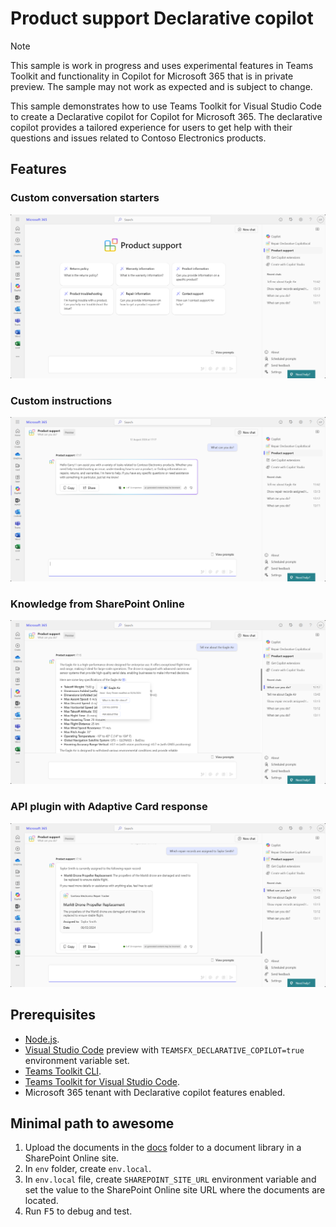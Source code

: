 # Product support Declarative copilot

> [!NOTE]
> This sample is work in progress and uses experimental features in Teams Toolkit and functionality in Copilot for Microsoft 365 that is in private preview. The sample may not work as expected and is subject to change.

This sample demonstrates how to use Teams Toolkit for Visual Studio Code to create a Declarative copilot for Copilot for Microsoft 365. The declarative copilot provides a tailored experience for users to get help with their questions and issues related to Contoso Electronics products.

## Features

### Custom conversation starters

![Screenshot of sample prompts](./assets/conversation-starters.png)

### Custom instructions

![Screenshot of copilot response from the questions 'What can you do?'](./assets/instructions.png)

### Knowledge from SharePoint Online

![Screenshot of copilot response that uses knowledge held in documents stored in a SharePoint Online document library](./assets/knowledge.png)

### API plugin with Adaptive Card response

![Screenshot of copilot response using data and an Adaptive Card returned by an API plugin](./assets/plugin.png)

## Prerequisites

- [Node.js](https://nodejs.org/).
- [Visual Studio Code](https://code.visualstudio.com/) preview with `TEAMSFX_DECLARATIVE_COPILOT=true` environment variable set.
- [Teams Toolkit CLI](https://www.npmjs.com/package/@microsoft/teamsapp-cli).
- [Teams Toolkit for Visual Studio Code](https://aka.ms/teams-toolkit).
- Microsoft 365 tenant with Declarative copilot features enabled.

## Minimal path to awesome

1. Upload the documents in the [docs](./docs/) folder to a document library in a SharePoint Online site.
1. In `env` folder, create `env.local`.
1. In `env.local` file, create `SHAREPOINT_SITE_URL` environment variable and set the value to the SharePoint Online site URL where the documents are located.
1. Run <kbd>F5</kbd> to debug and test.
